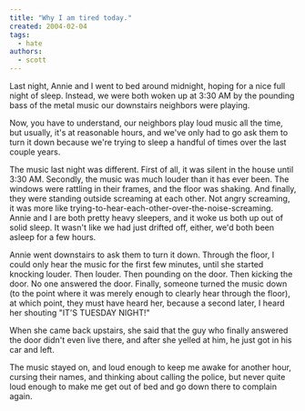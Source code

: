 ```yaml
---
title: "Why I am tired today."
created: 2004-02-04
tags:
  - hate
authors:
  - scott
---
```


Last night, Annie and I went to bed around midnight, hoping for a nice full night of sleep. Instead, we were both woken up at 3:30 AM by the pounding bass of the metal music our downstairs neighbors were playing.

Now, you have to understand, our neighbors play loud music all the time, but usually, it's at reasonable hours, and we've only had to go ask them to turn it down because we're trying to sleep a handful of times over the last couple years.

The music last night was different. First of all, it was silent in the house until 3:30 AM. Secondly, the music was much louder than it has ever been. The windows were rattling in their frames, and the floor was shaking. And finally, they were standing outside screaming at each other. Not angry screaming, it was more like trying-to-hear-each-other-over-the-noise-screaming. Annie and I are both pretty heavy sleepers, and it woke us both up out of solid sleep. It wasn't like we had just drifted off, either, we'd both been asleep for a few hours.

Annie went downstairs to ask them to turn it down. Through the floor, I could only hear the music for the first few minutes, until she started knocking louder. Then louder. Then pounding on the door. Then kicking the door. No one answered the door. Finally, someone turned the music down (to the point where it was merely enough to clearly hear through the floor), at which point, they must have heard her, because a second later, I heard her shouting "IT'S TUESDAY NIGHT!"

When she came back upstairs, she said that the guy who finally answered the door didn't even live there, and after she yelled at him, he just got in his car and left.

The music stayed on, and loud enough to keep me awake for another hour, cursing their names, and thinking about calling the police, but never quite loud enough to make me get out of bed and go down there to complain again.
